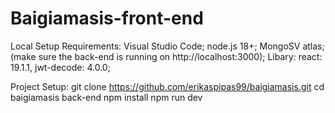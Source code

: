 # Baigiamasis-front-end

Local Setup 
Requirements:
Visual Studio Code;
node.js 18+;
MongoSV atlas;
(make sure the back-end is running on http://localhost:3000);
Libary:
react: 19.1.1,
jwt-decode: 4.0.0;

Project Setup:
git clone https://github.com/erikaspipas99/baigiamasis.git
cd baigiamasis back-end
npm install
npm run dev
